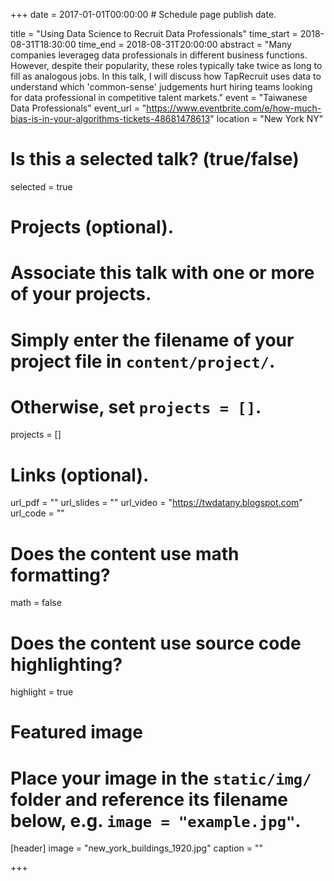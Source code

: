 +++
date = 2017-01-01T00:00:00  # Schedule page publish date.

title = "Using Data Science to Recruit Data Professionals"
time_start = 2018-08-31T18:30:00
time_end = 2018-08-31T20:00:00
abstract = "Many companies leverageg data professionals in different business functions. However, despite their popularity, these roles typically take twice as long to fill as analogous jobs. In this talk, I will discuss how TapRecruit uses data to understand which 'common-sense' judgements hurt hiring teams looking for data professional in competitive talent markets."
event = "Taiwanese Data Professionals"
event_url = "https://www.eventbrite.com/e/how-much-bias-is-in-your-algorithms-tickets-48681478613"
location = "New York NY"

# Is this a selected talk? (true/false)
selected = true

# Projects (optional).
#   Associate this talk with one or more of your projects.
#   Simply enter the filename of your project file in `content/project/`.
#   Otherwise, set `projects = []`.
projects = []

# Links (optional).
url_pdf = ""
url_slides = ""
url_video = "https://twdatany.blogspot.com"
url_code = ""

# Does the content use math formatting?
math = false

# Does the content use source code highlighting?
highlight = true

# Featured image
# Place your image in the `static/img/` folder and reference its filename below, e.g. `image = "example.jpg"`.
[header]
image = "new_york_buildings_1920.jpg"
caption = ""

+++
